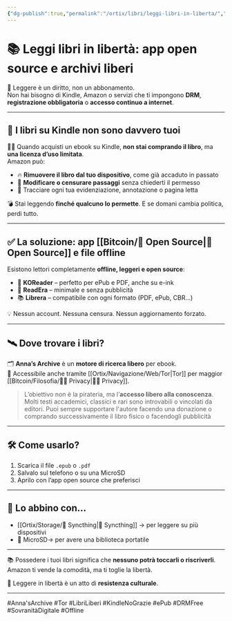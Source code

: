 ```yaml
---
{"dg-publish":true,"permalink":"/ortix/libri/leggi-libri-in-liberta/","title":"📚 Leggi libri in libertà: app open source e archivi liberi","tags":["Libri","Lettura","OpenSource","SovranitàDigitale","Tor","ePub","DRM","Kindle"]}
---
```



# 📚 Leggi libri in libertà: app open source e archivi liberi

📖 Leggere è un diritto, non un abbonamento.  
Non hai bisogno di Kindle, Amazon o servizi che ti impongono **DRM**, **registrazione obbligatoria** o **accesso continuo a internet**.

---

## 🛑 I libri su Kindle non sono davvero tuoi

🕵️‍♂️ Quando acquisti un ebook su Kindle, **non stai comprando il libro**, ma **una licenza d’uso limitata**.  
Amazon può:
- 🔥 **Rimuovere il libro dal tuo dispositivo**, come già accaduto in passato
- 📝 **Modificare o censurare passaggi** senza chiederti il permesso
- 📡 Tracciare ogni tua evidenziazione, annotazione o pagina letta

💣 Stai leggendo **finché qualcuno lo permette**. E se domani cambia politica, perdi tutto.

---

## ✅ La soluzione: app [[Bitcoin/🧬 Open Source\|🧬 Open Source]] e file offline

Esistono lettori completamente **offline, leggeri e open source**:

- 📖 **KOReader** – perfetto per ePub e PDF, anche su e-ink  
- 📘 **ReadEra** – minimale e senza pubblicità  
- 📚 **Librera** – compatibile con ogni formato (PDF, ePub, CBR...)

💡 Nessun account. Nessuna censura. Nessun aggiornamento forzato.

---

## 🛰️ Dove trovare i libri?

🗂 **Anna’s Archive** è un **motore di ricerca libero** per ebook.  
📡 Accessibile anche tramite [[Ortix/Navigazione/Web/Tor\|Tor]] per maggior [[Bitcoin/Filosofia/🕵️‍♂️ Privacy\|🕵️‍♂️ Privacy]].

> L’obiettivo non è la pirateria, ma l’**accesso libero alla conoscenza**.  
> Molti testi accademici, classici e rari sono introvabili o vincolati da editori.
> Puoi sempre supportare l'autore facendo una donazione o comprando successivamente il libro fisico o facendogli pubblicità 

---

## 🛠️ Come usarlo?

1. Scarica il file `.epub` o `.pdf`  
2. Salvalo sul telefono o su una MicroSD
3. Aprilo con l’app open source che preferisci  

---

## 🔗 Lo abbino con…

- [[Ortix/Storage/🔄 Syncthing\|🔄 Syncthing]] → per leggere su più dispositivi  
- 📁 MicroSD→ per avere una biblioteca portatile  

---

📚 Possedere i tuoi libri significa che **nessuno potrà toccarli o riscriverli**.  
Amazon ti vende la comodità, ma ti toglie la libertà.

🧠 Leggere in libertà è un atto di **resistenza culturale**.

---

#Anna'sArchive #Tor #LibriLiberi #KindleNoGrazie #ePub #DRMFree #SovranitàDigitale #Offline